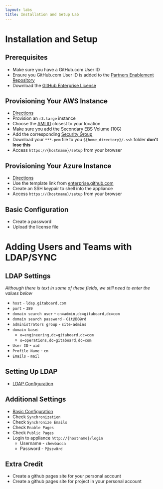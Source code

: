 ```yaml
---
layout: labs
title: Installation and Setup Lab
---
```


# Installation and Setup

## Prerequisites
- Make sure you have a GitHub.com User ID
- Ensure you GitHub.com User ID is added to the [Partners Enablement Repository](https://github.com/githubpartners/enablement)
- Download the [GitHub Enterprise License](https://github-partner-enablement.herokuapp.com/license/github-enterprise.ghl)

## Provisioning Your AWS Instance
- [Directions](https://help.github.com/enterprise/admin/guides/installation/installing-github-enterprise-on-aws/#requirements)
- Provision an `r3.large` instance
- Choose the [AMI ID](https://help.github.com/enterprise/admin/guides/installation/installing-github-enterprise-on-aws/#selecting-the-github-enterprise-ami) closest to your location
- Make sure you add the Secondary EBS Volume (10G)
- Add the corresponding [Security Group](https://help.github.com/enterprise/admin/guides/installation/installing-github-enterprise-on-aws/#creating-a-security-group)
- Download your `***.pem` file to you `${home_directory}/.ssh` folder **don't lose this**
- Access `https://{hostname}/setup` from your browser

## Provisioning Your Azure Instance
- [Directions](https://help.github.com/enterprise/admin/guides/installation/installing-github-enterprise-on-azure/)
- Use the template link from [enterprise.github.com](https://enterprise.github.com)
- Create an SSH keypair to shell into the appliance
- Access `https://{hostname}/setup` from your browser

## Basic Configuration
- Create a password
- Upload the license file

# Adding Users and Teams with LDAP/SYNC

## LDAP Settings

_Although there is text in some of these fields, we still need to enter the values below_

- `host` - `ldap.gitaboard.com`
- `port` - `389`
- `domain search user` - `cn=admin,dc=gitaboard,dc=com`
- `domain search password` - `G1t@B0@rd`
- `administrators group` - `site-admins`
- `domain base`:
  - `o=engineering,dc=gitaboard,dc=com`
  - `o=operations,dc=gitaboard,dc=com`
- `User ID` - `uid`
- `Profile Name` - `cn`
- `Emails` - `mail`

## Setting Up LDAP
- [LDAP Configuration](https://help.github.com/enterprise/admin/guides/user-management/using-ldap/)

## Additional Settings
- [Basic Configuration](https://help.github.com/enterprise/admin/guides/installation/basic-configuration/)
- Check `Synchronization`
- Check `Synchronize Emails`
- Check `Enable Pages`
- Check `Public Pages`
- Login to appliance `http://{hostname}/login`
  - Username - `chewbacca`
  - Password - `P@ssw0rd`

## Extra Credit
- Create a github pages site for your personal account
- Create a github pages site for project in your personal account
